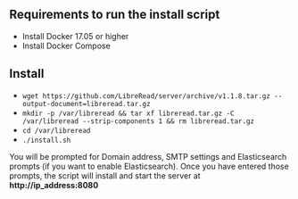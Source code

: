 <!---Copyright 2017 Nirmal Kumar--->

<!---This file is part of LibreRead.--->

<!---LibreRead is free software: you can redistribute it and/or modify
it under the terms of the GNU Affero General Public License as published by
the Free Software Foundation, either version 3 of the License, or
(at your option) any later version.--->

<!---LibreRead is distributed in the hope that it will be useful,
but WITHOUT ANY WARRANTY; without even the implied warranty of
MERCHANTABILITY or FITNESS FOR A PARTICULAR PURPOSE.  See the
GNU Affero General Public License for more details.--->

<!---You should have received a copy of the GNU Affero General Public License
along with LibreRead.  If not, see <http://www.gnu.org/licenses/>.--->

## Requirements to run the install script
* Install Docker 17.05 or higher
* Install Docker Compose

## Install
* `wget https://github.com/LibreRead/server/archive/v1.1.8.tar.gz --output-document=libreread.tar.gz`
* `mkdir -p /var/libreread && tar xf libreread.tar.gz -C /var/libreread --strip-components 1 && rm libreread.tar.gz`
* `cd /var/libreread`
* `./install.sh`

You will be prompted for Domain address, SMTP settings and Elasticsearch prompts (if you want to enable Elasticsearch). Once you have entered those prompts, the script will install and start the server at **http://ip_address:8080**

